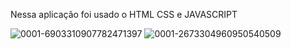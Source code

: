 Nessa aplicação foi usado o HTML CSS e JAVASCRIPT


![0001-6903310907782471397](https://github.com/MarcosSantos95/Landing-Page-Responsiva/assets/130591056/856116f9-294b-483c-b12d-629a9bc7e91d)
![0001-2673304960950540509](https://github.com/MarcosSantos95/Landing-Page-Responsiva/assets/130591056/5ffd4180-7083-45ce-879a-2d582996f9c4)
